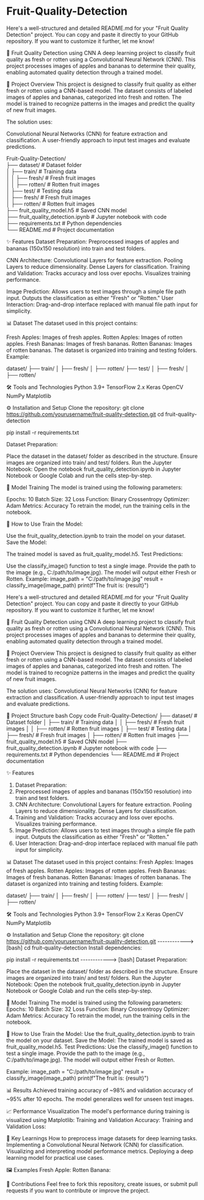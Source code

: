 # Fruit-Quality-Detection

Here's a well-structured and detailed README.md for your "Fruit Quality Detection" project. You can copy and paste it directly to your GitHub repository. If you want to customize it further, let me know!

🍎 Fruit Quality Detection using CNN
A deep learning project to classify fruit quality as fresh or rotten using a Convolutional Neural Network (CNN). This project processes images of apples and bananas to determine their quality, enabling automated quality detection through a trained model.

🚀 Project Overview
This project is designed to classify fruit quality as either fresh or rotten using a CNN-based model. The dataset consists of labeled images of apples and bananas, categorized into fresh and rotten. The model is trained to recognize patterns in the images and predict the quality of new fruit images.

The solution uses:

Convolutional Neural Networks (CNN) for feature extraction and classification.
A user-friendly approach to input test images and evaluate predictions.

Fruit-Quality-Detection/ <br>
├── dataset/                # Dataset folder <br>
│   ├── train/              # Training data <br>
│   │   ├── fresh/          # Fresh fruit images <br>
│   │   ├── rotten/         # Rotten fruit images <br>
│   ├── test/               # Testing data <br>
│       ├── fresh/          # Fresh fruit images <br>
│       ├── rotten/         # Rotten fruit images <br>
├── fruit_quality_model.h5  # Saved CNN model <br>
├── fruit_quality_detection.ipynb # Jupyter notebook with code <br>
├── requirements.txt        # Python dependencies <br>
└── README.md               # Project documentation <br>


✨ Features
Dataset Preparation: Preprocessed images of apples and bananas (150x150 resolution) into train and test folders.

CNN Architecture:
Convolutional Layers for feature extraction.
Pooling Layers to reduce dimensionality.
Dense Layers for classification.
Training and Validation:
Tracks accuracy and loss over epochs.
Visualizes training performance.

Image Prediction:
Allows users to test images through a simple file path input.
Outputs the classification as either "Fresh" or "Rotten."
User Interaction:
Drag-and-drop interface replaced with manual file path input for simplicity.


📊 Dataset
The dataset used in this project contains:

Fresh Apples: Images of fresh apples.
Rotten Apples: Images of rotten apples.
Fresh Bananas: Images of fresh bananas.
Rotten Bananas: Images of rotten bananas.
The dataset is organized into training and testing folders. Example:

dataset/
├── train/
│   ├── fresh/
│   ├── rotten/
├── test/
│   ├── fresh/
│   ├── rotten/

🛠️ Tools and Technologies
Python 3.9+
TensorFlow 2.x
Keras
OpenCV
NumPy
Matplotlib

⚙️ Installation and Setup
Clone the repository:
git clone https://github.com/yourusername/fruit-quality-detection.git
cd fruit-quality-detection

pip install -r requirements.txt

Dataset Preparation:

Place the dataset in the dataset/ folder as described in the structure.
Ensure images are organized into train/ and test/ folders.
Run the Jupyter Notebook: Open the notebook fruit_quality_detection.ipynb in Jupyter Notebook or Google Colab and run the cells step-by-step.

🧠 Model Training
The model is trained using the following parameters:

Epochs: 10
Batch Size: 32
Loss Function: Binary Crossentropy
Optimizer: Adam
Metrics: Accuracy
To retrain the model, run the training cells in the notebook.

🎯 How to Use
Train the Model:

Use the fruit_quality_detection.ipynb to train the model on your dataset.
Save the Model:

The trained model is saved as fruit_quality_model.h5.
Test Predictions:

Use the classify_image() function to test a single image.
Provide the path to the image (e.g., C:/path/to/image.jpg).
The model will output either Fresh or Rotten.
Example:
image_path = "C:/path/to/image.jpg"
result = classify_image(image_path)
print(f"The fruit is: {result}")

Here's a well-structured and detailed README.md for your "Fruit Quality Detection" project. You can copy and paste it directly to your GitHub repository. If you want to customize it further, let me know!

🍎 Fruit Quality Detection using CNN
A deep learning project to classify fruit quality as fresh or rotten using a Convolutional Neural Network (CNN). This project processes images of apples and bananas to determine their quality, enabling automated quality detection through a trained model.

🚀 Project Overview
This project is designed to classify fruit quality as either fresh or rotten using a CNN-based model. The dataset consists of labeled images of apples and bananas, categorized into fresh and rotten. The model is trained to recognize patterns in the images and predict the quality of new fruit images.

The solution uses:
Convolutional Neural Networks (CNN) for feature extraction and classification.
A user-friendly approach to input test images and evaluate predictions.

📂 Project Structure
bash
Copy code
Fruit-Quality-Detection/
├── dataset/                # Dataset folder
│   ├── train/              # Training data
│   │   ├── fresh/          # Fresh fruit images
│   │   ├── rotten/         # Rotten fruit images
│   ├── test/               # Testing data
│       ├── fresh/          # Fresh fruit images
│       ├── rotten/         # Rotten fruit images
├── fruit_quality_model.h5  # Saved CNN model
├── fruit_quality_detection.ipynb # Jupyter notebook with code
├── requirements.txt        # Python dependencies
└── README.md               # Project documentation

✨ Features
1. Dataset Preparation:
2. Preprocessed images of apples and bananas (150x150 resolution) into train and test folders.
3. CNN Architecture:
Convolutional Layers for feature extraction.
Pooling Layers to reduce dimensionality.
Dense Layers for classification.
4. Training and Validation:
Tracks accuracy and loss over epochs.
Visualizes training performance.
5. Image Prediction:
Allows users to test images through a simple file path input.
Outputs the classification as either "Fresh" or "Rotten."
6. User Interaction:
Drag-and-drop interface replaced with manual file path input for simplicity.

📊 Dataset
The dataset used in this project contains:
Fresh Apples: Images of fresh apples.
Rotten Apples: Images of rotten apples.
Fresh Bananas: Images of fresh bananas.
Rotten Bananas: Images of rotten bananas.
The dataset is organized into training and testing folders.
Example:

dataset/
├── train/
│   ├── fresh/
│   ├── rotten/
├── test/
│   ├── fresh/
│   ├── rotten/

🛠️ Tools and Technologies
Python 3.9+
TensorFlow 2.x
Keras
OpenCV
NumPy
Matplotlib

⚙️ Installation and Setup
Clone the repository:
git clone https://github.com/yourusername/fruit-quality-detection.git ------------> [bash]
cd fruit-quality-detection
Install dependencies:

pip install -r requirements.txt ------------> [bash]
Dataset Preparation:

Place the dataset in the dataset/ folder as described in the structure.
Ensure images are organized into train/ and test/ folders.
Run the Jupyter Notebook: Open the notebook fruit_quality_detection.ipynb in Jupyter Notebook or Google Colab and run the cells step-by-step.

🧠 Model Training
The model is trained using the following parameters:
Epochs: 10
Batch Size: 32
Loss Function: Binary Crossentropy
Optimizer: Adam
Metrics: Accuracy
To retrain the model, run the training cells in the notebook.

🎯 How to Use
Train the Model:
Use the fruit_quality_detection.ipynb to train the model on your dataset.
Save the Model:
The trained model is saved as fruit_quality_model.h5.
Test Predictions:
Use the classify_image() function to test a single image.
Provide the path to the image (e.g., C:/path/to/image.jpg).
The model will output either Fresh or Rotten.

Example:
image_path = "C:/path/to/image.jpg"
result = classify_image(image_path)
print(f"The fruit is: {result}")

📊 Results
Achieved training accuracy of ~98% and validation accuracy of ~95% after 10 epochs.
The model generalizes well for unseen test images.

📈 Performance Visualization
The model's performance during training is visualized using Matplotlib:
Training and Validation Accuracy:
Training and Validation Loss:

🔑 Key Learnings
How to preprocess image datasets for deep learning tasks.
Implementing a Convolutional Neural Network (CNN) for classification.
Visualizing and interpreting model performance metrics.
Deploying a deep learning model for practical use cases.

🖼️ Examples
Fresh Apple:
Rotten Banana:

🤝 Contributions
Feel free to fork this repository, create issues, or submit pull requests if you want to contribute or improve the project.
